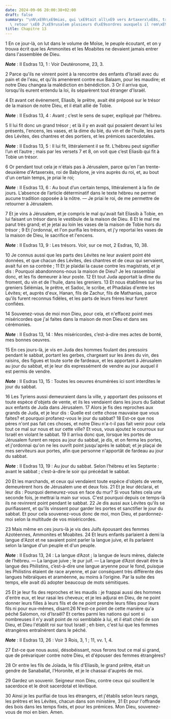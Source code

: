 ```yaml
---
date: 2024-09-06 20:00:38+02:00
draft: false
summary: "\nN\xE9h\xE9mias, qui \xE9tait all\xE9 vers Artaxerx\xE8s, trouve \xE0 son\
  \ retour \xE0 J\xE9rusalem plusieurs d\xE9sordres auxquels il rem\xE9die.\n"
title: Chapitre 13
---
```





1 En ce jour-là, on lut dans le volume de Moïse, le peuple écoutant, et on y trouva écrit que les Ammonites et les Moabites ne devaient jamais entrer dans l'assemblée de Dieu.

***Note*** :  II Esdras 13, 1 : Voir Deutéronome, 23, 3.

2 Parce qu'ils ne vinrent point à la rencontre des enfants d'Israël avec du pain et de l'eau, et qu'ils amenèrent contre eux Balaam, pour les maudire; et notre Dieu changea la malédiction en bénédiction. 3 Or il arriva que, lorsqu'ils eurent entendu la loi, ils séparèrent tout étranger d'Israël.


4 Et avant cet événement, Eliasib, le prêtre, avait été préposé sur le trésor de la maison de notre Dieu, et il était allié de Tobie.

***Note*** :  II Esdras 13, 4 : Avant ; c’est le sens de super, expliqué par l’hébreu.

5 Il lui fit donc un grand trésor ; et là il y en avait qui posaient devant lui les présents, l'encens, les vases, et la dime du blé, du vin et de l'huile, les parts des Lévites, des chantres et des portiers, et les prémices sacerdotales.

***Note*** :  II Esdras 13, 5 : Il lui fit, littéralement il se fit. L’hébreu peut signifier l’un et l’autre ; mais par les versets 7 et 8, on voit que c’est Eliasib qui fit à Tobie un trésor.

6 Or pendant tout cela je n'étais pas à Jérusalem, parce qu'en l'an trente-deuxième d'Artaxerxès, roi de Babylone, je vins auprès du roi, et, au bout d'un certain temps, je priai le roi;

***Note*** :  II Esdras 13, 6 : Au bout d’un certain temps, littéralement à la fin de jours. L’absence de l’article déterminatif dans le texte hébreu ne permet aucune tradition opposée à la nôtre. ― Je priai le roi, de me permettre de retourner à Jérusalem.

7 Et je vins à Jérusalem, et je compris le mal qu'avait fait Eliasib à Tobie, en lui faisant un trésor dans le vestibule de la maison de Dieu. 8 Et le mal me parut très grand; et je jetai au loin les vases de la maison de Tobie hors du trésor ; 9 Et j'ordonnai, et l'on purifia les trésors, et j'y reportai les vases de la maison de Dieu, le sacrifice et l'encens.

***Note*** :  II Esdras 13, 9 : Les trésors. Voir, sur ce mot, 2 Esdras, 10, 38.


10 Je connus aussi que les parts des Lévites ne leur avaient point été données, et que chacun des Lévites, des chantres et de ceux qui servaient, avait fui en sa contrée ; 11 Et je plaidai la cause contre les magistrats, et je dis : Pourquoi abandonnons-nous la maison de Dieu? Je les rassemblai donc, et les fis demeurer à leur poste. 12 Et tout Juda apportait la dîme du froment, du vin et de l'huile, dans les greniers. 13 Et nous établîmes sur les greniers Sélémias, le prêtre, et Sadoc, le scribe, et Phadaïas d'entre les Lévites; et, auprès d'eux, Hanan, fils de Zachur, fils de Mathanias, parce qu'ils furent reconnus fidèles, et les parts de leurs frères leur furent confiées.


14 Souvenez-vous de moi mon Dieu, pour cela, et n'effacez point mes miséricordes que j'ai faites dans la maison de mon Dieu et dans ses cérémonies.

***Note*** :  II Esdras 13, 14 : Mes miséricordes, c’est-à-dire mes actes de bonté, mes bonnes oeuvres.


15 En ces jours-là, je vis en Juda des hommes foulant des pressoirs pendant le sabbat, portant les gerbes, chargeant sur les ânes du vin, des raisins, des figues et toute sorte de fardeaux, et les apportant à Jérusalem au jour du sabbat, et je leur dis expressément de vendre au jour auquel il est permis de vendre.

***Note*** :  II Esdras 13, 15 : Toutes les oeuvres énumérées ici sont interdites le jour du sabbat.

16 Les Tyriens aussi demeuraient dans la ville, y apportant des poissons et toute espèce d'objets de vente, et ils les vendaient dans les jours du Sabbat aux enfants de Juda dans Jérusalem. 17 Alors je fis des reproches aux grands de Juda, et je leur dis : Quelle est cette chose mauvaise que vous faites? et pourquoi profanez-vous le jour du sabbat? 18 Est-ce que nos pères n'ont pas fait ces choses, et notre Dieu n'a-t-il pas fait venir pour cela tout ce mal sur nous et sur cette ville? Et vous, vous ajoutez le courroux sur Israël en violant le sabbat. 19 Il arriva donc que, lorsque les portes de Jérusalem furent en repos au jour du sabbat, je dis, et on ferma les portes, et j'ordonnai qu'on ne les ouvrît point jusqu'après le sabbat; et je plaçai de mes serviteurs aux portes, afin que personne n'apportât de fardeau au jour du sabbat.

***Note*** :  II Esdras 13, 19 : Au jour du sabbat. Selon l’hébreu et les Septante : avant le sabbat ; c’est-à-dire le soir qui précédait le sabbat.

20 Et les marchands, et ceux qui vendaient toute espèce d'objets de vente, demeurèrent hors de Jérusalem une et deux fois. 21 Et je leur déclarai, et leur dis : Pourquoi demeurez-vous en face du mur? Si vous faites cela une seconde fois, je mettrai la main sur vous. C'est pourquoi depuis ce temps-là ils ne revinrent point pendant le sabbat. 22 Je dis aussi aux Lévites qu'ils se purifiassent, et qu'ils vinssent pour garder les portes et sanctifier le jour du sabbat. Et pour cela souvenez-vous donc de moi, mon Dieu, et pardonnez-moi selon la multitude de vos miséricordes.


23 Mais même en ces jours-là je vis des Juifs épousant des femmes Azotéennes, Ammonites et Moabites. 24 Et leurs enfants parlaient à demi la langue d'Azot et ne savaient point parler la langue juive, et ils parlaient selon la langue d'un peuple et d'un peuple.

***Note*** :  II Esdras 13, 24 : La langue d’Azot ; la langue de leurs mères, dialecte de l’hébreu. ― La langue juive ; le pur juif. ― La langue d’Azot devait être la langue des Philistins, c’est-à-dire une langue aryenne pour le fond, puisque les Philistins étaient de race aryenne, et par conséquent très différente des langues hébraïques et araméenne, au moins à l’origine. Par la suite des temps, elle avait dû adopter beaucoup de mots sémitiques.

25 Et je leur fis des reproches et les maudis : je frappai aussi des hommes d'entre eux, et leur rasai les cheveux; et je les adjurai en Dieu, de ne point donner leurs filles à leurs fils et de ne point prendre leurs filles pour leurs fils ni pour eux-mêmes, disant:26 N'est-ce point de cette manière qu'a péché Salomon, roi d'Israël? Et certes parmi les nations qui sont si nombreuses il n'y avait point de roi semblable à lui, et il était chéri de son Dieu, et Dieu l'établit roi sur tout Israël ; eh bien, c'est lui que les femmes étrangères entraînèrent dans le péché.

***Note*** :  II Esdras 13, 26 : Voir 3 Rois, 3, 1 ; 11, vv. 1, 4.

27 Est-ce que nous aussi, désobéissant, nous ferons tout ce mal si grand, que de prévariquer contre notre Dieu, et d'épouser des femmes étrangères?


28 Or entre les fils de Joïada, le fils d'Eliasib, le grand prêtre, était un gendre de Sanaballat, l'Horonite, et je le chassai d'auprès de moi.


29 Gardez un souvenir. Seigneur mon Dieu, contre ceux qui souillent le sacerdoce et le droit sacerdotal et lévitique.


30 Ainsi je les purifiai de tous les étrangers, et j'établis selon leurs rangs, les prêtres et les Lévites, chacun dans son ministère, 31 Et pour l'offrande des bois dans les temps fixés, et pour les prémices. Mon Dieu, souvenez-vous de moi en bien. Amen.
